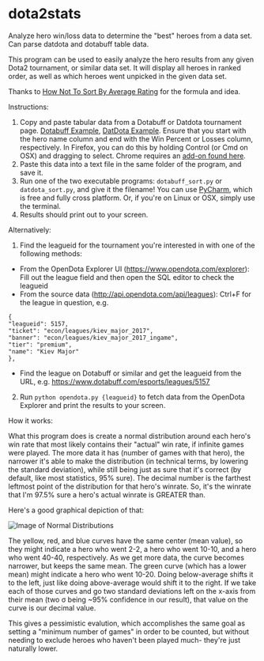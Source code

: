# dota2stats
Analyze hero win/loss data to determine the "best" heroes from a data set. Can parse datdota and dotabuff table data.

This program can be used to easily analyze the hero results from any given Dota2 tournament, or similar data set.
It will display all heroes in ranked order, as well as which heroes went unpicked in the given data set.

Thanks to [How Not To Sort By Average Rating](http://www.evanmiller.org/how-not-to-sort-by-average-rating.html) for the formula and idea.

Instructions:

1. Copy and paste tabular data from a Dotabuff or Datdota tournament page. [Dotabuff Example](http://www.dotabuff.com/esports/leagues/4479/heroes), [DatDota Example](http://www.datdota.com/tournament.php?q=451&tournament=The%20International%202015&p=heroes). Ensure that you start with the hero name column and end with the Win Percent or Losses column, respectively. In Firefox, you can do this by holding Control (or Cmd on OSX) and dragging to select. Chrome requires an [add-on found here](https://chrome.google.com/webstore/detail/copytables/ekdpkppgmlalfkphpibadldikjimijon?hl=en).
2. Paste this data into a text file in the same folder of the program, and save it.
3. Run one of the two executable programs: `dotabuff_sort.py` or `datdota_sort.py`, and give it the filename! You can use [PyCharm](https://www.jetbrains.com/pycharm/download/), which is free and fully cross platform. Or, if you're on Linux or OSX, simply use the terminal.
4. Results should print out to your screen.

Alternatively:
1. Find the leagueid for the tournament you're interested in with one of the following methods:
  * From the OpenDota Explorer UI (https://www.opendota.com/explorer): Fill out the league field and then open the SQL editor to check the leagueid
  * From the source data (http://api.opendota.com/api/leagues): Ctrl+F for the league in question, e.g.
  ```
  {
  "leagueid": 5157,
  "ticket": "econ/leagues/kiev_major_2017",
  "banner": "econ/leagues/kiev_major_2017_ingame",
  "tier": "premium",
  "name": "Kiev Major"
  },
  ```
  * Find the league on Dotabuff or similar and get the leagueid from the URL, e.g. https://www.dotabuff.com/esports/leagues/5157
2. Run `python opendota.py {leagueid}` to fetch data from the OpenDota Explorer and print the results to your screen.

How it works:

What this program does is create a normal distribution around each hero's win rate that most likely contains their "actual" win rate, if infinite games were played. The more data it has (number of games with that hero), the narrower it's able to make the distribution (in technical terms, by lowering the standard deviation), while still being just as sure that it's correct (by default, like most statistics, 95% sure). The decimal number is the farthest leftmost point of the distribution for that hero's winrate. So, it's the winrate that I'm 97.5% sure a hero's actual winrate is GREATER than.

Here's a good graphical depiction of that:

![Image of Normal Distributions](https://upload.wikimedia.org/wikipedia/commons/thumb/7/74/Normal_Distribution_PDF.svg/350px-Normal_Distribution_PDF.svg.png)

The yellow, red, and blue curves have the same center (mean value), so they might indicate a hero who went 2-2, a hero who went 10-10, and a hero who went 40-40, respectively. As we get more data, the curve becomes narrower, but keeps the same mean. The green curve (which has a lower mean) might indicate a hero who went 10-20. Doing below-average shifts it to the left, just like doing above-average would shift it to the right. If we take each of those curves and go two standard deviations left on the x-axis from their mean (two σ being ~95% confidence in our result), that value on the curve is our decimal value.

This gives a pessimistic evalution, which accomplishes the same goal as setting a "minimum number of games" in order to be counted, but without needing to exclude heroes who haven't been played much- they're just naturally lower.

